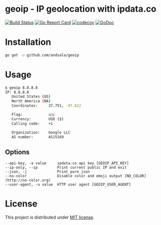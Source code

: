 # geoip - IP geolocation with ipdata.co

[![Build Status](https://travis-ci.org/andsala/geoip.svg?branch=master)](https://travis-ci.org/andsala/geoip)
[![Go Report Card](https://goreportcard.com/badge/github.com/andsala/geoip)](https://goreportcard.com/report/github.com/andsala/geoip)
[![codecov](https://codecov.io/gh/andsala/geoip/branch/master/graph/badge.svg)](https://codecov.io/gh/andsala/geoip)
[![GoDoc](https://godoc.org/github.com/andsala/geoip/ipdata?status.svg)](https://godoc.org/github.com/andsala/geoip/ipdata)

# Installation
```sh
go get -u github.com/andsala/geoip
```

# Usage
```sh
$ geoip 8.8.8.8
IP: 8.8.8.8
   United States (US)
   North America (NA)
   Coordinates:     37.751, -97.822

   Flag:            🇺🇸
   Currency:        USD ($)
   Calling code:    +1

   Organization:    Google LLC
   AS number:       AS15169

```

## Options
```
--api-key, -a value     ipdata.co api key [GEOIP_API_KEY]
--ip-only, --ip         Print current public IP and exit
--json, -j              Print pure json
--no-color              Disable color and emoji output [NO_COLOR] (http://no-color.org)
--user-agent, -u value  HTTP user agent [GEOIP_USER_AGENT]
```

# License
This project is distributed under [MIT license](https://opensource.org/licenses/MIT).
